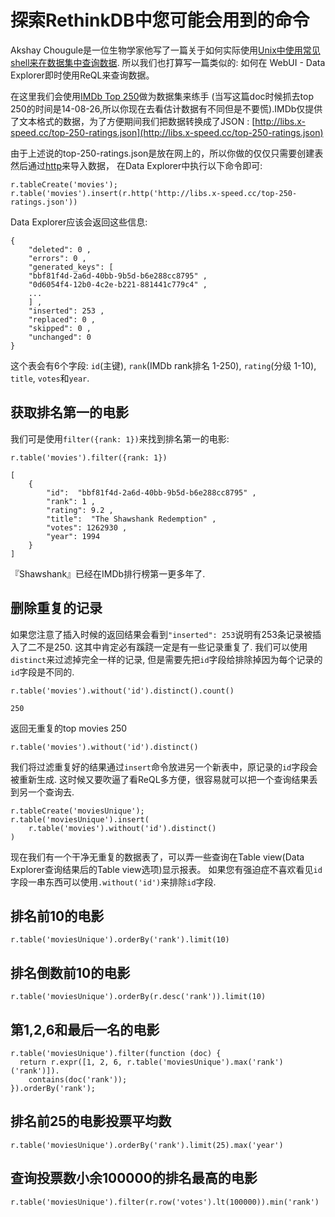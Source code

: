 # 探索RethinkDB中您可能会用到的命令
Akshay Chougule是一位生物学家他写了一篇关于如何实际使用[Unix中使用常见shell来在数据集中查询数据](http://datavu.blogspot.com/2014/08/useful-unix-commands-for-exploring-data.html).
所以我们也打算写一篇类似的: 如何在 WebUI - Data Explorer即时使用ReQL来查询数据。

在这里我们会使用[IMDb Top 250](http://www.imdb.com/chart/top)做为数据集来练手
(当写这篇doc时候抓去top 250的时间是14-08-26,所以你现在去看估计数据有不同但是不要慌).IMDb仅提供了文本格式的数据，为了方便期间我们把数据转换成了JSON
: [http://libs.x-speed.cc/top-250-ratings.json](http://libs.x-speed.cc/top-250-ratings.json)

由于上述说的top-250-ratings.json是放在网上的，所以你做的仅仅只需要创建表然后通过[http](https://www.rethinkdb.com/docs/http)来导入数据，
在Data Explorer中执行以下命令即可:
```
r.tableCreate('movies');
r.table('movies').insert(r.http('http://libs.x-speed.cc/top-250-ratings.json'))
```
Data Explorer应该会返回这些信息:
```
{
	"deleted": 0 ,
	"errors": 0 ,
	"generated_keys": [
	"bbf81f4d-2a6d-40bb-9b5d-b6e288cc8795" ,
	"0d6054f4-12b0-4c2e-b221-881441c779c4" ,
	...
	] ,
	"inserted": 253 ,
	"replaced": 0 ,
	"skipped": 0 ,
	"unchanged": 0
}
```
这个表会有6个字段: `id`(主键), `rank`(IMDb rank排名 1-250), `rating`(分级 1-10), `title`, `votes`和`year`.

## 获取排名第一的电影
我们可是使用`filter({rank: 1})`来找到排名第一的电影:
```
r.table('movies').filter({rank: 1})

[
	{
		"id":  "bbf81f4d-2a6d-40bb-9b5d-b6e288cc8795" ,
		"rank": 1 ,
		"rating": 9.2 ,
		"title":  "The Shawshank Redemption" ,
		"votes": 1262930 ,
		"year": 1994
	}
]
```
『Shawshank』已经在IMDb排行榜第一更多年了.

## 删除重复的记录
如果您注意了插入时候的返回结果会看到`"inserted": 253`说明有253条记录被插入了二不是250.
这其中肯定必有蹊跷一定是有一些记录重复了. 
我们可以使用`distinct`来过滤掉完全一样的记录, 但是需要先把`id`字段给排除掉因为每个记录的`id`字段是不同的.
```
r.table('movies').without('id').distinct().count()

250
```
返回无重复的top movies 250
```
r.table('movies').without('id').distinct()
```
我们将过滤重复好的结果通过`insert`命令放进另一个新表中，原记录的`id`字段会被重新生成. 
这时候又要吹逼了看ReQL多方便，很容易就可以把一个查询结果丢到另一个查询去.
```
r.tableCreate('moviesUnique');
r.table('moviesUnique').insert(
	r.table('movies').without('id').distinct()
)
```
现在我们有一个干净无重复的数据表了，可以弄一些查询在Table view(Data Explorer查询结果后的Table view选项)显示报表。
如果您有强迫症不喜欢看见`id`字段一串东西可以使用`.without('id')`来排除`id`字段.

## 排名前10的电影
```
r.table('moviesUnique').orderBy('rank').limit(10)
```

## 排名倒数前10的电影
```
r.table('moviesUnique').orderBy(r.desc('rank')).limit(10)
```

## 第1,2,6和最后一名的电影
```
r.table('moviesUnique').filter(function (doc) {
  return r.expr([1, 2, 6, r.table('moviesUnique').max('rank')('rank')]).
    contains(doc('rank'));
}).orderBy('rank');
```

## 排名前25的电影投票平均数
```
r.table('moviesUnique').orderBy('rank').limit(25).max('year')
```

## 查询投票数小余100000的排名最高的电影
```
r.table('moviesUnique').filter(r.row('votes').lt(100000)).min('rank')
```
